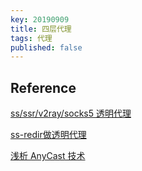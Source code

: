 ```yaml
---
key: 20190909
title: 四层代理
tags: 代理
published: false
---
```



## Reference

[ss/ssr/v2ray/socks5 透明代理](https://www.jisilun.com/t/topic/624)

[ss-redir做透明代理](http://ivo-wang.github.io/2018/02/24/ss-redir/)

[浅析 AnyCast 技术](https://www.hi-linux.com/posts/26571.html)